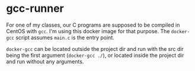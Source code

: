 # gcc-runner

For one of my classes, our C programs are supposed to be compiled in CentOS with `gcc`. I'm using this docker image for that purpose. The `docker-gcc` script assumes `main.c` is the entry point.

`docker-gcc` can be located outside the project dir and run with the src dir being the first argument (`docker-gcc ./`), or located inside the project dir and run without any arguments. 

